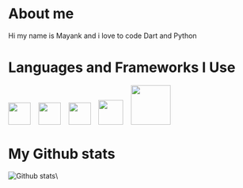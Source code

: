 # About me
Hi my name is Mayank and i love to code Dart and Python

# Languages and Frameworks I Use
[<img src="https://user-images.githubusercontent.com/84702365/122243720-f6e37f80-cee1-11eb-9d3f-72317d58d538.png" width="45px">](https://developer.mozilla.org/en-US/docs/Web/JavaScript)&nbsp;&nbsp;&nbsp;&nbsp;[<img src="https://cdn.discordapp.com/attachments/668460438954049537/854737042679791636/20210616_191229.png" width="45px">](https://developer.mozilla.org/en-US/docs/Web/html)&nbsp;&nbsp;&nbsp;&nbsp;[<img src="https://cdn.discordapp.com/attachments/756113792366018573/863656309593341982/flutter-logo.png" width="45px">](https://flutter.dev/docs/get-started/install)&nbsp;&nbsp;&nbsp;&nbsp;[<img src="https://cdn.discordapp.com/attachments/852832765425745951/878195844950667284/python-logo.png" width="50px">](https://www.python.org/)&nbsp;&nbsp;&nbsp;&nbsp;[<img src="https://upload.wikimedia.org/wikipedia/commons/thumb/a/a7/React-icon.svg/768px-React-icon.svg.png" width="80px">](https://reactjs.org/)

# My Github stats
![Github stats](https://github-readme-stats.vercel.app/api?username=MayankP2100&show_icons=true&count_private=true&theme=radical)\
